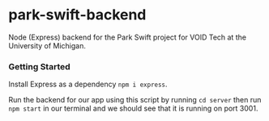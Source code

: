 # park-swift-backend
Node (Express) backend for the Park Swift project for VOID Tech at the University of Michigan.

### Getting Started
Install Express as a dependency
```npm i express```.

Run the backend for our app using this script by running ```cd server``` then run ```npm start``` in our terminal and we should see that it is running on port 3001.
